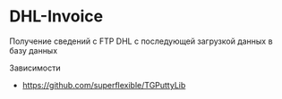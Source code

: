 # DHL-Invoice
Получение сведений с FTP DHL с последующей загрузкой данных в базу данных


Зависимости
- https://github.com/superflexible/TGPuttyLib
